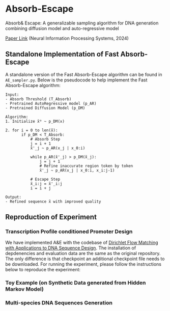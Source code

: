 # Absorb-Escape
Absorb&amp; Escape: A generalizable sampling algorithm for DNA generation combining diffusion model and auto-regressive model

[Paper Link](https://neurips.cc/virtual/2024/poster/94782) (Neural Information Processing Systems, 2024)

## Standalone Implementation of Fast Absorb-Escape

A standalone version of the Fast Absorb-Escape algorithm can be found in `AE_sampler.py`. Below is the pseudocode to help implement the Fast Absorb-Escape algorithm:

```
Input:
- Absorb Threshold (T_Absorb)
- Pretrained AutoRegressive model (p_AR)
- Pretrained Diffusion Model (p_DM)

Algorithm:
1. Initialize x̃⁰ ~ p_DM(x)

2. for i = 0 to len(x̃):
       if p_DM < T_Absorb:
           # Absorb Step
           j = i + 1
           x̃'_j ~ p_AR(x_j | x_0:i)

           while p_AR(x̃'_j) > p_DM(x̃_j):
               j = j + 1
               # Refine inaccurate region token by token
               x̃'_j ~ p_AR(x_j | x_0:i, x_i:j-1)

           # Escape Step
           x̃_i:j = x̃'_i:j
           i = i + j

Output:
- Refined sequence x̃ with improved quality

```

## Reproduction of Experiment
### Transcription Profile conditioned Promoter Design

We have implemented A\&E with the codebase of [Dirichlet Flow Matching with Applications to DNA Sequence Design](https://github.com/HannesStark/dirichlet-flow-matching/tree/main). The installation of depdenencies and evaluation data are the same as the original repository. The only difference is that checkpoint an additional checkpoint file needs to be downloaded. For running the experiment, please follow the instructions below to reproduce the experiment:

### Toy Example (on Synthetic Data generated from Hidden Markov Model)


### Multi-species DNA Sequences Generation
